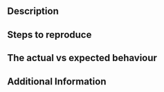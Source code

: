 <!--
Make sure to label the issue as an enhancement or bug
-->
## Description


## Steps to reproduce


## The actual vs expected behaviour


## Additional Information

